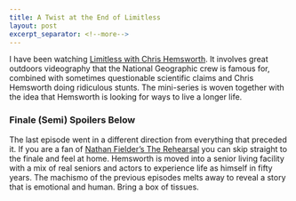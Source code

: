 ```yaml
---
title: A Twist at the End of Limitless
layout: post
excerpt_separator: <!--more-->
---
```

I have been watching [Limitless with Chris Hemsworth](https://www.disneyplus.com/series/limitless-with-chris-hemsworth/2wow8Otyubmk). It involves great outdoors videography that the National Geographic crew is famous for, combined with sometimes questionable scientific claims and Chris Hemsworth doing ridiculous stunts. The mini-series is woven together with the idea that Hemsworth is looking for ways to live a longer life.

### Finale (Semi) Spoilers Below
The last episode went in a different direction from everything that preceded it. If you are a fan of [Nathan Fielder’s The Rehearsal](https://www.hbo.com/the-rehearsal) you can skip straight to the finale and feel at home. Hemsworth is moved into a senior living facility with a mix of real seniors and actors to experience life as himself in fifty years. The machismo of the previous episodes melts away to reveal a story that is emotional and human. Bring a box of tissues.